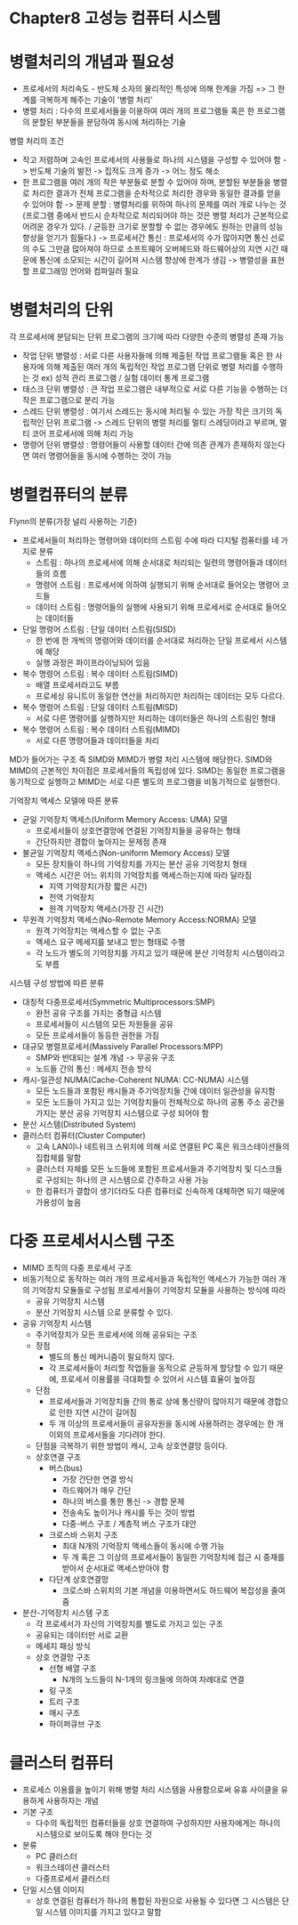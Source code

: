 # Chapter8 고성능 컴퓨터 시스템

# 병렬처리의 개념과 필요성

* 프로세서의 처리속도 - 반도체 소자의 물리적인 특성에 의해 한계을 가짐
  => 그 한계를 극복하게 해주는 기술이 '병렬 처리'
* 병렬 처리 : 다수의 프로세서들을 이용하여 여러 개의 프로그램들 혹은 
  한 프로그램의 분할된 부분들을 분담하여 동시에 처리하는 기술

병렬 처리의 조건
* 작고 저렴하며 고속인 프로세서의 사용들로 하나의 시스템을 구성할 수 있어야 함
  -> 반도체 기술의 발전 -> 집적도 크게 증가 -> 어느 정도 해소
* 한 프로그램을 여러 개의 작은 부분들로 분할 수 있어야 하며, 분할된 부분들을 
  병렬로 처리한 결과가 전체 프로그램을 순차적으로 처리한 경우와 동일한 결과를 
  얻을 수 있어야 함
  -> 문제 분할 : 병렬처리를 위하여 하나의 문제를 여러 개로 나누는 것
     (프로그램 중에서 반드시 순차적으로 처리되어야 하는 것은 병렬 처리가
     근본적으로 어려운 경우가 있다.
     / 균등한 크기로 분할할 수 없는 경우에도 원하는 만큼의 성능 향상을 
     얻기가 힘들다.)
  -> 프로세서간 통신 : 프로세서의 수가 많아지면 통신 선로의 수도 그만큼
     많아져야 하므로 소프트웨어 오버헤드와 하드웨어상의 지연 시간 때문에
     통신에 소모되는 시간이 길어져 시스템 향상에 한계가 생김
  -> 병렬성을 표현할 프로그래밍 언어와 컴파일러 필요

# 병렬처리의 단위

각 프로세서에 분담되는 단위 프로그램의 크기에 따라 다양한 수준의 병렬성 존재 가능
* 작업 단위 병렬성 : 서로 다른 사용자들에 의해 제출된 작업 프로그램들 혹은 한 사용자에
의해 제출된 여러 개의 독립적인 작업 프로그램 단위로 병렬 처리를 수행하는 것
ex) 성적 관리 프로그램 / 실험 데이터 통계 프로그램
* 태스크 단위 병렬성 : 큰 작업 프로그램은 내부적으로 서로 다른 기능을 수행하는 더
  작은 프로그램으로 분리 가능
* 스레드 단위 병렬성 : 여기서 스레드는 동시에 처리될 수 있는 가장 작은 크기의 독립적인
  단위 프로그램
  -> 스레드 단위의 병렬 처리를 멀티 스레딩이라고 부르며, 멀티 코어 프로세서에 의해 처리
     가능
* 명령어 단위 병렬성 : 명령어들이 사용할 데이터 간에 의존 관계가 존재하지 않는다면 여러
  명령어들을 동시에 수행하는 것이 가능

# 병렬컴퓨터의 분류

Flynn의 분류(가장 널리 사용하는 기준)
* 프로세서들이 처리하는 명령어와 데이터의 스트림 수에 따라 디지털 컴퓨터를 네 가지로 분류
  * 스트림 : 하나의 프로세서에 의해 순서대로 처리되는 일련의 명령어들과 데이터들의 흐름
  * 명령어 스트림 : 프로세서에 의하여 실행되기 위해 순서대로 들어오는 명령어 코드들
  * 데이터 스트림 : 명령어들의 실행에 사용되기 위해 프로세서로 순서대로 들어오는 데이터들
* 단일 명령어 스트림 : 단일 데이터 스트림(SISD)
  * 한 번에 한 개씩의 명령어와 데이터를 순서대로 처리하는 단일 프로세서 시스템에 해당
  * 실행 과정은 파이프라이닝되어 있음
* 복수 명령어 스트림 : 복수 데이터 스트림(SIMD)
  * 배열 프로세서라고도 부름
  * 프로세싱 유니트이 동일한 연산을 처리하지만 처리하는 데이터는 모두 다르다.
* 복수 명령어 스트림 : 단일 데이터 스트림(MISD)
  * 서로 다른 명령어를 실행하지만 처리하는 데이터들은 하나의 스트림인 형태
* 복수 명령어 스트림 : 복수 데이터 스트림(MIMD)
  * 서로 다른 명령어들과 데이터들을 처리

MD가 들어가는 구조 즉 SIMD와 MIMD가 병렬 처리 시스템에 해당한다.
SIMD와 MIMD의 근본적인 차이점은 프로세서들의 독립성에 있다. SIMD는
동일한 프로그램을 동기적으로 실행하고 MIMD는 서로 다른 별도의 프로그램을
비동기적으로 실행한다.

기억장치 액세스 모델에 따른 분류
* 균일 기억장치 액세스(Uniform Memory Access: UMA) 모델
  * 프로세서들이 상호연결망에 연결된 기억장치들을 공유하는 형태
  * 간단하지만 경합이 높아지는 문제점 존재
* 불균일 기억장치 액세스(Non-uniform Memory Access) 모델
  * 모든 장치들이 하나의 기억장치를 가지는 분산 공유 기억장치 형태
  * 액세스 시간은 어느 위치의 기억장치를 액세스하는지에 따라 달라짐
    * 지역 기억장치(가장 짧은 시간)
    * 전역 기억장치
    * 원격 기억장치 액세스(가장 긴 시간)
* 무원격 기억장치 액세스(No-Remote Memory Access:NORMA) 모델
  * 원격 기억장치는 액세스할 수 없는 구조
  * 액세스 요구 메세지를 보내고 받는 형태로 수행
  * 각 노드가 별도의 기억장치를 가지고 있기 때문에
    분산 기억장치 시스템이라고도 부름

시스템 구성 방법에 따른 분류
* 대칭적 다중프로세서(Symmetric Multiprocessors:SMP)
  * 완전 공유 구조를 가지는 중형급 시스템
  * 프로세서들이 시스템의 모든 자원들을 공유
  * 모든 프로세서들이 동등한 권한을 가짐
* 대규모 병렬프로세서(Massively Parallel Processors:MPP)
  * SMP와 반대되는 설계 개념 -> 무공유 구조
  * 노드들 간의 통신 : 메세지 전송 방식
* 캐시-일관성 NUMA(Cache-Coherent NUMA: CC-NUMA) 시스템
  * 모든 노드들과 포함된 캐시들과 주기억장치들 간에 데이터
    일관성을 유지함
  * 모든 노드들이 가지고 있는 기억장치들이 전체적으로 하나의
    공통 주소 공간을 가지는 분산 공유 기억장치 시스템으로 구성
    되어야 함
* 분산 시스템(Distributed System)
* 클러스터 컴퓨터(Cluster Computer)
  * 고속 LAN이나 네트워크 스위치에 의해 서로 연결된 PC
    혹은 워크스테이션들의 집합체를 말함
  * 클러스터 자체를 모든 노드들에 포함된 프로세서들과 
    주기억장치 및 디스크들로 구성되는 하나의 큰 시스템으로
    간주하고 사용 가능
  * 한 컴퓨터가 결합이 생기더라도 다른 컴퓨터로 신속하게 
    대체하면 되기 때문에 가용성이 높음

# 다중 프로세서시스템 구조

* MIMD 조직의 다중 프로세서 구조
* 비동기적으로 동작하는 여러 개의 프로세서들과 독립적인 
  액세스가 가능한 여러 개의 기억장치 모듈들로 구성됨
  프로세서들이 기억장치 모듈을 사용하는 방식에 따라 
  * 공유 기억장치 시스템
  * 분산 기억장치 시스템
  으로 분류할 수 있다.
* 공유 기억장치 시스템
  * 주기억장치가 모든 프로세서에 의해 공유되는 구조
  * 장점
    * 별도의 통신 메커니즘이 필요하지 않다.
    * 각 프로세서들이 처리할 작업들을 동적으로 
      균등하게 할당할 수 있기 때문에, 프로세서 이용률을
      극대화할 수 있어서 시스템 효율이 높아짐
  * 단점
    * 프로세서들과 기억장치들 간의 통로 상에 통신량이
      많아지기 때문에 경합으로 인한 지연 시간이 길어짐
    * 두 개 이상의 프로세서들이 공유자원을 동시에 사용하려는
      경우에는 한 개 이외의 프로세서들을 기다려야 한다.
  * 단점을 극복하기 위한 방법이 캐시, 고속 상호연결망 등이다.
  * 상호연결 구조
      * 버스(bus)
        * 가장 간단한 연결 방식
        * 하드웨어가 매우 간단
        * 하나의 버스를 통한 통신 -> 경합 문제
        * 전송속도 높이거나 캐시를 두는 것이 방법
        * 다중-버스 구조 / 계층적 버스 구조가 대안
      * 크로스바 스위치 구조
        * 최대 N개의 기억장치 액세스들이 동시에 수행 가능
        * 두 개 혹은 그 이상의 프로세서들이 동일한 기억장치에
          접근 시 중재를 받아서 순서대로 액세스받아야 함
      * 다단계 상호연결망
        * 크로스바 스위치의 기본 개념을 이용하면서도 하드웨어
          복잡성을 줄여줌
* 분산-기억장치 시스템 구조
  * 각 프로세서가 자신의 기억장치를 별도로 가지고 있는 구조
  * 공유되는 데이터만 서로 교환
  * 메세지 패싱 방식
  * 상호 연결망 구조
    * 선형 배열 구조
      * N개의 노드들이 N-1개의 링크들에 의하여 차례대로 연결
    * 링 구조
    * 트리 구조
    * 매시 구조
    * 하이퍼큐브 구조
    
# 클러스터 컴퓨터 

* 프로세스 이용률을 높이기 위해 병렬 처리 시스템을 사용함으로써
  유휴 사이클을 유용하게 사용하자는 개념
* 기본 구조
  * 다수의 독립적인 컴퓨터들을 상호 연결하여 구성하지만 사용자에게는
  하나의 시스템으로 보이도록 해야 한다는 것
* 분류
  * PC 클러스터
  * 워크스테이션 클러스터
  * 다중프로세서 클러스터
* 단일 시스템 이미지
  * 상호 연결된 컴퓨터가 하나의 통합된 자원으로 사용될 수 있다면 
    그 시스템은 단일 시스템 이미지를 가지고 있다고 말함